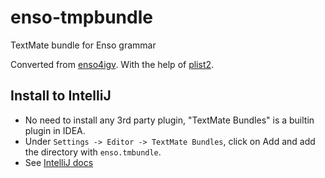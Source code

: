 # enso-tmpbundle
TextMate bundle for Enso grammar

Converted from [enso4igv](https://github.com/enso-org/enso/blob/develop/tools/enso4igv/src/main/resources/org/enso/tools/enso4igv/enso.tmLanguage.json).
With the help of [plist2](https://github.com/wareset/plist2).

## Install to IntelliJ
- No need to install any 3rd party plugin, "TextMate Bundles" is a builtin plugin in IDEA.
- Under `Settings -> Editor -> TextMate Bundles`, click on Add and add the directory with `enso.tmbundle`.
- See [IntelliJ docs](https://www.jetbrains.com/help/idea/textmate-bundles.html)
